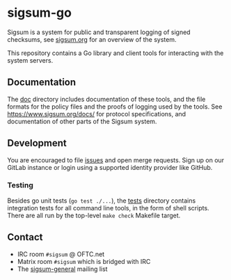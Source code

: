 # sigsum-go

Sigsum is a system for public and transparent logging of signed
checksums, see [sigsum.org][] for an overview of the system.

This repository contains a Go library and client tools for interacting
with the system servers.

[sigsum.org]: https://www.sigsum.org/

## Documentation

The [doc](./doc) directory includes documentation of these tools, and
the file formats for the policy files and the proofs of logging used
by the tools. See <https://www.sigsum.org/docs/> for protocol
specifications, and documentation of other parts of the Sigsum system.

## Development

You are encouraged to file [issues][] and open merge requests. Sign up
on our GitLab instance or login using a supported identity provider
like GitHub.

[issues]: https://git.glasklar.is/sigsum/core/sigsum-go/-/issues

### Testing

Besides go unit tests (`go test ./...`), the [tests](./tests)
directory contains integration tests for all command line tools, in
the form of shell scripts. There are all run by the top-level `make
check` Makefile target.

## Contact

  - IRC room `#sigsum` @ OFTC.net
  - Matrix room `#sigsum` which is bridged with IRC
  - The [sigsum-general][] mailing list

[sigsum-general]: https://lists.sigsum.org/mailman3/postorius/lists/sigsum-general.lists.sigsum.org/
